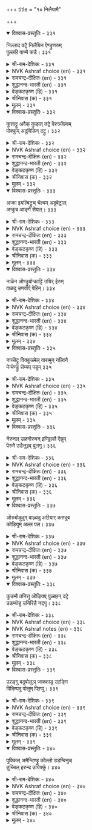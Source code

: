 +++
title = "१० निलैयामै"

+++


<details open><summary>विश्वास-प्रस्तुतिः - ३३१</summary>

निल्लाद वट्रै निलैयिन ऎण्ड्रुणरुम्  
पुल्लऱि वाण्मै कडै।      ३३१
</details>

<details><summary>श्री-राम-देशिकः - ३३१</summary>

अनित्येषु पदार्थेषु नित्यताया निरूपणात् ।  
मन्दबुद्धिर्यदि भवेत् निन्दितं तस्य जीवितम् ॥ ३३१॥
</details>

<details><summary>NVK Ashraf choice (en) - ३३१</summary>

०३३१
No baser folly than the infatuation
That takes the fleeting for the permanent.
(Satguru Subramuniyaswami), (P.S. Sundaram)
</details>

<details><summary>रामचन्द्र-दीक्षितः (en) - ३३१</summary>

331\. nillātavaṟṟai nilaiyiṉa eṉṟu uṇarum  
pullaṟivu āṇmai kaṭai.

331\. It is contemptible folly to mistake the unstable for the stable.  
</details>

<details><summary>शुद्धानन्द-भारती (en) - ३३१</summary>

1\. நில்லாத வற்றை நிலையின என்றுணரும்  
புல்லறி வாண்மை கடை.  
The worst of follies it is told  
The fleeting as lasting to hold.        331  
</details>

<details><summary>वेङ्कटकृष्ण (हि) - ३३१</summary>

331
जो है अनित्य  वस्तुएँ, नित्य वस्तु सम भाव ।  
अल्पबुद्धिवश जो रहा, है यह नीच स्वभाव ॥
</details>

<details><summary>श्रीनिवास (क) - ३३१</summary>

331. नॆलॆयिल्लदिरुव सिरि, सम्पत्तुगळन्नु शाश्वतवादुदॆन्दु तिळियव अज्ञान ऎल्लक्किन्त कीळादुदु.

</details>

<details><summary>मूलम् - ३३१</summary>

निल्लाद वट्रै निलैयिन ऎण्ड्रुणरुम्  
पुल्लऱि वाण्मै कडै।      ३३१
</details>

<details open><summary>विश्वास-प्रस्तुतिः - ३३२</summary>

कूत्ताट्टु अवैक् कुऴात् तट्रे पॆरुञ्जॆल्वम्  
पोक्कुम् अदुविळिन् दट्रु।      ३३२
</details>

<details><summary>श्री-राम-देशिकः - ३३२</summary>

आयान्ति सम्पदो लोका इव नाटकमन्दिरम् ।  
निर्यान्ति सम्पदो लोका इवान्ते नाटकालयात् ॥ ३३२॥
</details>

<details><summary>NVK Ashraf choice (en) - ३३२</summary>

०३३२
Great wealth, like a crowd at a concert,
Gathers and melts.
(P.S. Sundaram)
</details>

<details><summary>रामचन्द्र-दीक्षितः (en) - ३३२</summary>

332\. kūttāṭṭu avaikkuḻāttaṟṟē, peruñ celvam;  
pōkkum, atu viḷintaṟṟu.

332\. The flow of fortune is like the gathering of a crowd at a concert; its ebb is like the melting of the crowd at its close.  
</details>

<details><summary>शुद्धानन्द-भारती (en) - ३३२</summary>

2\. கூத்தாட்டு அவைக்குழாத் தற்றே பெருஞ்செல்வம்  
போக்கும் அதுவிளிந் தற்று.  
Like a drama-crowd wealth gathers  
Like passing show its pride too goes.        332  
</details>

<details><summary>वेङ्कटकृष्ण (हि) - ३३२</summary>

332
रंग-भूमि में ज्यो जमे, दर्शक गण की भीड़ ।  
जुड़े प्रचुर संपत्ति त्यों, छँटे यथा वह भीड़ ॥
</details>

<details><summary>श्रीनिवास (क) - ३३२</summary>

332. नाटकवन्नु नोडलु जन बन्दु सेरुवन्तॆ, हेरळवाद सिरि सम्पत्तुगळु ऒब्बनल्लि सेरुवुवु. नाटक मुगिद मेलॆ
जन चदुरि होगुवन्तॆ, सिरियू अवनन्नु बिट्टु होगुवुदु.

</details>

<details><summary>मूलम् - ३३२</summary>

कूत्ताट्टु अवैक् कुऴात् तट्रे पॆरुञ्जॆल्वम्  
पोक्कुम् अदुविळिन् दट्रु।      ३३२
</details>

<details open><summary>विश्वास-प्रस्तुतिः - ३३३</summary>

अऱ्का इयल्बिट्रुच् चॆल्वम् अदुबॆट्राल्  
अऱ्कुब आङ्गे सॆयल्।      ३३३
</details>

<details><summary>श्री-राम-देशिकः - ३३३</summary>

अस्थिरं सर्वदा भाग्यं तद्भाग्यं यदि लभ्यते ।  
सद्यस्तेन स्थिरा धर्माः कर्तव्या मोक्षमिच्छता ॥ ३३३॥
</details>

<details><summary>NVK Ashraf choice (en) - ३३३</summary>

०३३३
Perishable is the nature of wealth; if you obtain it,
Forthwith do something not perishable.*
(S. Maharajan)
</details>

<details><summary>रामचन्द्र-दीक्षितः (en) - ३३३</summary>

333\. aṟkā iyalpiṟṟuc celvam; atu peṟṟāl,  
aṟkupa āṅkē ceyal.

333\. Fortune is fickle; if you come by it delay not; put it to proper use.  
</details>

<details><summary>शुद्धानन्द-भारती (en) - ३३३</summary>

3\. அற்கா இயல்பிற்றுச் செல்வம் அதுபெற்றால்  
அற்குப ஆங்கே செயல்.  
Wealth wanes away; but when it comes  
Take care to do enduring things.        333  
</details>

<details><summary>वेङ्कटकृष्ण (हि) - ३३३</summary>

333
धन की प्रकृति अनित्य है, यदि पावे ऐश्वर्य ।  
तो करना तत्काल ही, नित्य धर्म सब वर्य ॥
</details>

<details><summary>श्रीनिवास (क) - ३३३</summary>

333. सिरियु, चञ्चल गुणवुळ्ळदु; आ सिरि कैबिट्टु होगुव मॊदलु नॆलॆयागि निल्लुव धर्मकार्यगळन्नु कैगॊळ्ळबेकु.

</details>

<details><summary>मूलम् - ३३३</summary>

अऱ्का इयल्बिट्रुच् चॆल्वम् अदुबॆट्राल्  
अऱ्कुब आङ्गे सॆयल्।      ३३३
</details>

<details open><summary>विश्वास-प्रस्तुतिः - ३३४</summary>

नाळॆन ऒण्ड्रुबोऱ्काट्टि उयिर् ईरुम्  
वाळदु उणर्वार्प् पॆऱिन्।      ३३४
</details>

<details><summary>श्री-राम-देशिकः - ३३४</summary>

कृपाणसदृशो भूत्वा दिवसः तत्त्ववित्तमान् ।  
विशस्य क्रमशः काले क्षीणप्रणाण् करोत्यहो ॥ ३३४॥
</details>

<details><summary>NVK Ashraf choice (en) - ३३४</summary>

०३३४
A day in reality is nothing but
A relentless slicing of a saw through one's life. *
(S.M. Diaz)
</details>

<details><summary>रामचन्द्र-दीक्षितः (en) - ३३४</summary>

334\. nāḷ eṉa oṉṟupōl kāṭṭi, uyir, īrum  
vāḷatu-uṇarvārp peṟiṉ.

334\. Time seems all laughter; but to the discerning it is a saw sawing away the life of men.  
</details>

<details><summary>शुद्धानन्द-भारती (en) - ३३४</summary>

4\. நாளென ஒன்றுபோல் காட்டி உயிர்ஈரும்  
வாளது உணர்வார்ப் பெறின்  
The showy day is but a saw  
Your life, know that, to file and gnaw.        334  
</details>

<details><summary>वेङ्कटकृष्ण (हि) - ३३४</summary>

334
काल-मान सम भासता, दिन है आरी-दांत ।  
सोचो तो वह आयु को, चीर रहा दुर्दान्त ॥
</details>

<details><summary>श्रीनिवास (क) - ३३४</summary>

334. बाळन्नु शोधिसि अरितवर दृष्टियल्लि, दिन ऎम्बुदु ऒन्दु कालद गडियन्तॆ काणिसिकॊण्डु, ऒडलन्नु सीळुत्तिरुव
गरगसवागि तोरुवुदु.

</details>

<details><summary>मूलम् - ३३४</summary>

नाळॆन ऒण्ड्रुबोऱ्काट्टि उयिर् ईरुम्  
वाळदु उणर्वार्प् पॆऱिन्।      ३३४
</details>

<details open><summary>विश्वास-प्रस्तुतिः - ३३५</summary>

नाच्चॆट्रु विक्कुळ्मेल् वारामुन् नल्विनै  
मेऱ्चॆण्ड्रु सॆय्यप् पडुम्      ३३५
</details>

<details><summary>श्री-राम-देशिकः - ३३५</summary>

ऊर्ध्वश्वासः स्वलज्जिह्नः मृत्युबाधायुतो यदा ।  
न भवेत्त्वरया पूर्वे मोक्षार्थे धर्ममाचरेत् ॥ ३३५॥
</details>

<details><summary>NVK Ashraf choice (en) - ३३५</summary>

०३३५
Better commit some good acts before the tongue
Benumbs and deadly hiccup descends. *
(K. Kannan), ( Shuddhananda Bharatiar)
</details>

<details><summary>रामचन्द्र-दीक्षितः (en) - ३३५</summary>

335\. nāc ceṟṟu, vikkuḷ mēlvārāmuṉ, nal viṉai  
mēṟceṉṟu ceyyappaṭum.

335\. Before hiccough arises and before the tongue is paralysed, do good that leads to salvation.  
</details>

<details><summary>शुद्धानन्द-भारती (en) - ३३५</summary>

5\. நாச்செற்று விக்குள்மேல் வாராமுன் நல்வினை  
மேற்சென்று செய்யப் படும்  
Ere tongue benumbs and hiccough comes  
Rise up to do good deeds betimes.        335  
</details>

<details><summary>वेङ्कटकृष्ण (हि) - ३३५</summary>

335
जीभ बंद हो, हिचकियाँ लगने से ही पूर्व ।  
चटपट करना चाहिये, जो है कर्म अपूर्व ॥
</details>

<details><summary>श्रीनिवास (क) - ३३५</summary>

335. नालगॆयुडुगि बिक्कळिकॆ मेलेरि बरुव मुन्नवे (सावु बरुव मुन्नवे) ऒळ्ळॆय कार्यगळन्नु त्वरितवागि माडि
मुगिसबेकु.

</details>

<details><summary>मूलम् - ३३५</summary>

नाच्चॆट्रु विक्कुळ्मेल् वारामुन् नल्विनै  
मेऱ्चॆण्ड्रु सॆय्यप् पडुम्      ३३५
</details>

<details open><summary>विश्वास-प्रस्तुतिः - ३३६</summary>

नॆरुनल् उळनॊरुवन् इण्ड्रिल्लै ऎन्नुम्  
पॆरुमै उडैत्तुइव् वुलगु।      ३३६
</details>

<details><summary>श्री-राम-देशिकः - ३३६</summary>

आसीत्पूर्वदिने कश्विदद्य सोऽयं मृतोऽभवत् ।  
इत्यस्थिरत्वमाहात्म्य परीतं लोकजीवितम् ॥ ३३६॥
</details>

<details><summary>NVK Ashraf choice (en) - ३३६</summary>

०३३६
The one who existed yesterday is no more today.
That is the glory of earthly life.
(S. Maharajan)
</details>

<details><summary>रामचन्द्र-दीक्षितः (en) - ३३६</summary>

336\. 'nerunal uḷaṉ, oruvaṉ; iṉṟu illai!' eṉṉum  
perumai uṭaittu, iv ulaku.

336\. Yesterday he was but to-day he is not; this is the glory of the earth.  
</details>

<details><summary>शुद्धानन्द-भारती (en) - ३३६</summary>

6\. நெருநல் உளனொருவன் இன்றில்லை என்னும்  
பெருமை உடைத்துஇவ் வுலகு.  
One was yesterday; not today!  
The wonder of the world's way!        336  
</details>

<details><summary>वेङ्कटकृष्ण (हि) - ३३६</summary>

336
कल जो था, बस, आज तो, प्राप्त किया पंचत्व ।  
पाया है संसार ने, ऐसा बड़ा महत्व ॥
</details>

<details><summary>श्रीनिवास (क) - ३३६</summary>

336. निन्नॆ बदुकिद्दवनॊब्बनु इन्दिल्लवॆम्ब हिरिमॆयन्नु पडॆदिरुवुदु ई लोक.

</details>

<details><summary>मूलम् - ३३६</summary>

नॆरुनल् उळनॊरुवन् इण्ड्रिल्लै ऎन्नुम्  
पॆरुमै उडैत्तुइव् वुलगु।      ३३६
</details>

<details open><summary>विश्वास-प्रस्तुतिः - ३३७</summary>

ऒरुबॊऴुदुम् वाऴ्वदु अऱियार् करुदुब  
कोडियुम् अल्ल पल।      ३३७
</details>

<details><summary>श्री-राम-देशिकः - ३३७</summary>

क्षणिकं जीवनं मूढा न स्मरन्ति कदाचन ।  
चिन्तयन्ति परं नाना कोटिशो विषयान् वृथा ॥ ३३७॥
</details>

<details><summary>NVK Ashraf choice (en) - ३३७</summary>

०३३७
Men unsure of living the next moment,
Make more than a million plans. *
(P.S. Sundaram)
</details>

<details><summary>रामचन्द्र-दीक्षितः (en) - ३३७</summary>

337\. oru poḻutum vāḻvatu aṟiyār, karutupa-  
kōṭiyum alla, pala.

337\. One is not sure what awaits him the next moment; but he becomes a prey to a thousand and one thoughts.  
</details>

<details><summary>शुद्धानन्द-भारती (en) - ३३७</summary>

7\. ஒருபொழுதும் வாழ்வது அறியார் கருதுப  
கோடியும் அல்ல பல.  
Man knows not his next moment  
On crores of things he is intent.        337  
</details>

<details><summary>वेङ्कटकृष्ण (हि) - ३३७</summary>

337
अगले क्षण क्या जी रहें, इसका है नहिं बोध ।  
चिंतन कोटिन, अनगिनत, करते रहें अबोध ॥
</details>

<details><summary>श्रीनिवास (क) - ३३७</summary>

337. दिनदल्लि ऒन्दु हॊत्तु सरियागि बाळुवुदन्नु अरियरु जन, आदरॆ, मनस्सिनल्लि कोटिगू मिगिलाद ऎणिकॆगळन्नु
ताळुवरु.

</details>

<details><summary>मूलम् - ३३७</summary>

ऒरुबॊऴुदुम् वाऴ्वदु अऱियार् करुदुब  
कोडियुम् अल्ल पल।      ३३७
</details>

<details open><summary>विश्वास-प्रस्तुतिः - ३३८</summary>

कुडम्बै तनित्तु ऒऴियप् पुळ्बऱन् दट्रे  
उडम्बॊडु उयिरिडै नट्पु।      ३३८
</details>

<details><summary>श्री-राम-देशिकः - ३३८</summary>

द्विजे चाण्डं परित्यज्य व्योममार्गे गते सति ।  
द्विजस्याण्डेन सम्बन्धो यः स स्याज्जीवदेहयोः ॥ ३३८॥
</details>

<details><summary>NVK Ashraf choice (en) - ३३८</summary>

०३३८
The soul's link to the body
Is like the bird that flies away from the nest.
(K. Kannan), (P.S. Sundaram)
</details>

<details><summary>NVK Ashraf notes (en) - ३३८</summary>

३३८. Most translators render the word "कुडम्बै" as "egg-shell" [(P.S. Sundaram), (J. Narayanaswamy), ( Shuddhananda Bharatiar), (V.V.S. Aiyar), (W.H. Drew and J. Lazarus), (K. Krishnaswamy & Vijaya Ramkumar), (Satguru Subramuniyaswami), (K.R. Srinivasa Iyengar)], while (K. Kannan) and (G.U. Pope) take it as "nest". (V. Ramasamy) discusses the drawback in translating the word as "egg-shell" at length and says this meaning came to be associated with the word only after Parimelazhagar's time [Ramasamy, २००१]. Mamakkudavar and Kalingar, whose commentaries appeared before Parimelazhagar, mention that the meaning of "कुडम्बै" is nest. (V. Ramasamy) adds that no fledging flies when it comes out of the egg-shell and only to an intact nest could be compared to the human body, which remains intact even after the soul has left. Pertinent to bring here a reference to the same from the Semitic world: "Our soul has escaped as a bird out of the snare of the trapper" [Psalm, १२४:७].
</details>

<details><summary>रामचन्द्र-दीक्षितः (en) - ३३८</summary>

338\. kuṭampai taṉittu oḻiyap puḷ paṟantaṟṟē-  
uṭampoṭu uyiriṭai naṭpu.

338\. The attachment of life to the body is like that of a full-fledged bird flying from its broken shell.  
</details>

<details><summary>शुद्धानन्द-भारती (en) - ३३८</summary>

8\. குடம்பை தனித்துஒழியப் புள்பறந் தற்றே  
உடம்போடு உயிரிடை நட்பு.  
The soul from body any day  
Like bird from egg-shell flies away.        338  
</details>

<details><summary>वेङ्कटकृष्ण (हि) - ३३८</summary>

338
अंडा फूट हुआ अलग, तो पंछी उड़ जाय ।  
वैसा देही-देह का, नाता जाना जाय ॥
</details>

<details><summary>श्रीनिवास (क) - ३३८</summary>

338. मॊट्टॆयन्नु ऒडॆदु बेरॆयागि हारिहोगुव हक्कियन्तॆये शरीर मत्तु प्राणिगळ नडुविन सम्बन्ध कूड.

</details>

<details><summary>मूलम् - ३३८</summary>

कुडम्बै तनित्तु ऒऴियप् पुळ्बऱन् दट्रे  
उडम्बॊडु उयिरिडै नट्पु।      ३३८
</details>

<details open><summary>विश्वास-प्रस्तुतिः - ३३९</summary>

उऱङ्गु वदुबोलुञ् जाक्काडु उऱङ्गि  
विऴिप्पदु पोलुम् पिऱप्पु।      ३३९
</details>

<details><summary>श्री-राम-देशिकः - ३३९</summary>

जीवस्य मरणं लोके निद्रया सदृशं भवेत् ।  
पश्चात् प्रबोध तुल्यं स्यात् जीवस्य, जननं पुनः ॥ ३३९॥
</details>

<details><summary>NVK Ashraf choice (en) - ३३९</summary>

०३३९
Death is like sleep,
And birth an awakening from it.
(S.M. Diaz)
</details>

<details><summary>रामचन्द्र-दीक्षितः (en) - ३३९</summary>

339\. uṟaṅkuvatu pōlum, cākkāṭu; uṟaṅki  
viḻippatu pōlum, piṟappu.

339\. Death is like sleep, birth is that awakening from sleep.  
</details>

<details><summary>शुद्धानन्द-भारती (en) - ३३९</summary>

9\. உறங்கு வதுபோலும் சாக்காடு உறங்கி  
விழிப்பது போலும் பிறப்பு.  
Death is like a slumber deep  
And birth like waking from that sleep.        339  
</details>

<details><summary>वेङ्कटकृष्ण (हि) - ३३९</summary>

339
निद्रा सम ही जानिये, होता है देहान्त ।  
जगना सम है जनन फिर, निद्रा के उपरान्त ॥
</details>

<details><summary>श्रीनिवास (क) - ३३९</summary>

339. सावॆन्नुवुदु मैमरॆत नॆद्दॆयन्तॆ; हुट्टु ऎन्नुवुदु आ निद्दॆयिन्द ऎच्चरगॊण्डु कण्णु बिट्टन्तॆ.

</details>

<details><summary>मूलम् - ३३९</summary>

उऱङ्गु वदुबोलुञ् जाक्काडु उऱङ्गि  
विऴिप्पदु पोलुम् पिऱप्पु।      ३३९
</details>

<details open><summary>विश्वास-प्रस्तुतिः - ३४०</summary>

पुक्किल् अमैन्दिण्ड्रु कॊल्लो उडम्बिनुळ्  
तुच्चिल् इरुन्द उयिर्क्कु।      ३४०
</details>

<details><summary>श्री-राम-देशिकः - ३४०</summary>

रोगाधीनशरीरस्य कोणे जीवः स्थितोऽधिपैः ।  
व्याधिभिर्हिसितोऽद्यापि किं न लेभे स्थिरं गृहम्? ॥ ३४०॥
</details>

<details><summary>NVK Ashraf choice (en) - ३४०</summary>

०३४०
Is there no permanent refuge for the soul,
Which takes a temporary shelter in the body?
(S. Maharajan)
</details>

<details><summary>रामचन्द्र-दीक्षितः (en) - ३४०</summary>

340\. pukkil amaintiṉṟukollō-uṭampiṉuḷ  
tuccil irunta uyirkku!.

340\. Why should the soul seek a temporary shelter in the perishable body? Is there not a durable habitation for it?
</details>

<details><summary>शुद्धानन्द-भारती (en) - ३४०</summary>

10\. புக்கில் அமைந்தின்று கொல்லோ உடம்பினுள்  
துச்சில் இருந்த உயிர்க்கு  
The life berthed in this body shows  
A fixed home it never knows.        340  
</details>

<details><summary>वेङ्कटकृष्ण (हि) - ३४०</summary>

340
आत्मा का क्या है नहीं, कोई स्थायी धाम ।  
सो तो रहती देह में, भाड़े का सा धाम ॥
</details>

<details><summary>श्रीनिवास (क) - ३४०</summary>

340. (रोगगळ नॆलॆयाद) शरीरदल्लि (प्रयाणिकनन्तॆ) तङ्गिरुव जीवक्कॆ इन्नू नॆलॆयाद बीडॊन्दु सिद्दवागिल्लवो
एनो?
</details>

<details><summary>मूलम् - ३४०</summary>

पुक्किल् अमैन्दिण्ड्रु कॊल्लो उडम्बिनुळ्  
तुच्चिल् इरुन्द उयिर्क्कु।      ३४०
</details>
